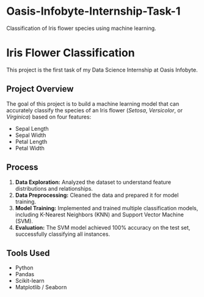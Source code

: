 # Oasis-Infobyte-Internship-Task-1
Classification of Iris flower species using machine learning.
# Iris Flower Classification

This project is the first task of my Data Science Internship at Oasis Infobyte.

## Project Overview
The goal of this project is to build a machine learning model that can accurately classify the species of an Iris flower (*Setosa*, *Versicolor*, or *Virginica*) based on four features:
- Sepal Length
- Sepal Width
- Petal Length
- Petal Width

## Process
1.  **Data Exploration:** Analyzed the dataset to understand feature distributions and relationships.
2.  **Data Preprocessing:** Cleaned the data and prepared it for model training.
3.  **Model Training:** Implemented and trained multiple classification models, including K-Nearest Neighbors (KNN) and Support Vector Machine (SVM).
4.  **Evaluation:** The SVM model achieved 100% accuracy on the test set, successfully classifying all instances.

## Tools Used
- Python
- Pandas
- Scikit-learn
- Matplotlib / Seaborn
